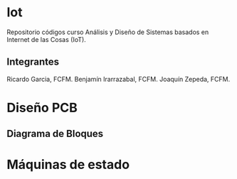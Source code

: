 # Iot
Repositorio códigos curso Análisis y Diseño de Sistemas basados en Internet de las Cosas (IoT).

## Integrantes 
Ricardo Garcia, FCFM.
Benjamín Irarrazabal, FCFM.
Joaquín Zepeda, FCFM.

# Diseño PCB

## Diagrama de Bloques

# Máquinas de estado
